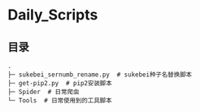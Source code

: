 # Daily_Scripts

## 目录

<pre><code>.
├─ sukebei_sernumb_rename.py  # sukebei种子名替换脚本
├─ get-pip2.py  # pip2安装脚本
├─ Spider  # 日常爬虫
└─ Tools  # 日常使用到的工具脚本
</code></pre>
